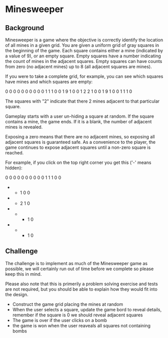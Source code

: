 # Minesweeper

## Background

Minesweeper is a game where the objective is correctly identify the location of all mines in a given grid. You are given a uniform grid of gray squares in the beginning of the game. Each square contains either a mine (indicated by a value of 9), or an empty square. Empty squares have a number indicating the count of mines in the adjacent squares. Empty squares can have counts from zero (no adjacent mines) up to 8 (all adjacent squares are mines).

If you were to take a complete grid, for example, you can see which squares have mines and which squares are empty:

0 0 0 0 0
0 0 0 0 0
1 1 1 0 0
1 9 1 0 0
1 2 2 1 0
0 1 9 1 0
0 1 1 1 0

The squares with "2" indicate that there 2 mines adjacent to that particular square.

Gameplay starts with a user un-hiding a square at random. If the square contains a mine, the game ends. If it is a blank, the number of adjacent mines is revealed.

Exposing a zero means that there are no adjacent mines, so exposing all adjacent squares is guaranteed safe. As a convenience to the player, the game continues to expose adjacent squares until a non-zero square is reached.

For example, if you click on the top right corner you get this ('-' means hidden):

0 0 0 0 0
0 0 0 0 0
1 1 1 0 0

- - 1 0 0
- - 2 1 0
- - - 1 0
- - - 1 0

## Challenge

The challenge is to implement as much of the Minesweeper game as possible, we will certainly run out of time before we complete so please keep this in mind.

Please also note that this is primerily a problem solving exercise and tests are not required, but you should be able to explain how they would fit into the design.

- Construct the game grid placing the mines at random
- When the user selects a square, update the game bord to reveal details, remember if the square is 0 we should reveal adjacent squares
- The game is over if the user clicks on a bomb
- the game is won when the user reaveals all squares not containing bombs
